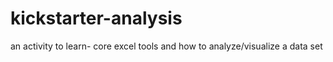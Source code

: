 # kickstarter-analysis
an activity to learn- core excel tools and how to analyze/visualize a data set
